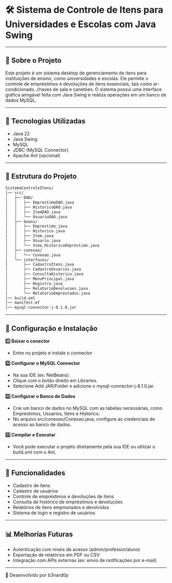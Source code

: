 # 🛠️ Sistema de Controle de Itens para Universidades e Escolas com **Java Swing**

---

## 📌 Sobre o Projeto
Este projeto é um sistema desktop de gerenciamento de itens para instituições de ensino, como universidades e escolas. Ele permite o controle de empréstimos e devoluções de itens essenciais, tais como ar-condicionado, chaves de sala e canetões. O sistema possui uma interface gráfica amigável feita com Java Swing e realiza operações em um banco de dados MySQL.

---

## 🚀 Tecnologias Utilizadas
- Java 22
- Java Swing
- MySQL
- JDBC (MySQL Connector)
- Apache Ant (opcional)

---

## 📂 Estrutura do Projeto

```bash
SistemaControleItens/
│── src/
│   ├── DAO/
│   │   ├── EmprestimoDAO.java
│   │   ├── HistoricoDAO.java
│   │   ├── ItemDAO.java
│   │   └── UsuarioDAO.java
│   ├── beans/
│   │   ├── Emprestimo.java
│   │   ├── Historico.java
│   │   ├── Item.java
│   │   ├── Usuario.java
│   │   └── View_HistoricoEmprestimo.java
│   ├── conexao/
│   │   └── Conexao.java
│   └── interfaces/
│       ├── CadastroItens.java
│       ├── CadastroUsuarios.java
│       ├── ConsultaHistorico.java
│       ├── MenuPrincipal.java
│       ├── Registro.java
│       ├── RelatorioDevolucoes.java
│       └── RelatorioEmprestados.java
│── build.xml
│── manifest.mf
│── mysql-connector-j-8.1.0.jar
```
---

## 🔧 Configuração e Instalação

**1️⃣ Baixar o conector**  
- Entre no projeto e instale o connector

**2️⃣ Configurar o MySQL Connector**
- Na sua IDE (ex: NetBeans):
- Clique com o botão direito em Libraries.
- Selecione Add JAR/Folder e adicione o mysql-connector-j-8.1.0.jar.

**3️⃣ Configurar o Banco de Dados**
- Crie um banco de dados no MySQL com as tabelas necessárias, como Emprestimos, Usuarios, Itens e Historico.
- No arquivo src/conexao/Conexao.java, configure as credenciais de acesso ao banco de dados.

**4️⃣ Compilar e Executar**
- Você pode executar o projeto diretamente pela sua IDE ou utilizar o build.xml com o Ant.

---

## 📌 Funcionalidades

- Cadastro de itens
- Cadastro de usuários
- Controle de empréstimos e devoluções de itens
- Consulta de histórico de empréstimos e devoluções
- Relatórios de itens emprestados e devolvidos
- Sistema de login e registro de usuários

---

## 📊 Melhorias Futuras

- Autenticação com níveis de acesso (admin/professor/aluno)
- Exportação de relatórios em PDF ou CSV
- Integração com APIs externas (ex: envio de notificações por e-mail)

---

🚀 Desenvolvido por b3nard0p
